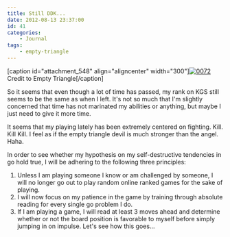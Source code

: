 ```yaml
---
title: Still DDK...
date: 2012-08-13 23:37:00
id: 41
categories:
	- Journal
tags:
	- empty-triangle
---
```


[caption id="attachment_548" align="aligncenter" width="300"][![](http://www.bengozen.com/wp-content/uploads/2012/08/0072-300x260.png "0072")](http://www.bengozen.com/wp-content/uploads/2012/08/0072.png) Credit to Empty Triangle[/caption]

So it seems that even though a lot of time has passed, my rank on KGS still seems to be the same as when I left. It's not so much that I'm slightly concerned that time has not marinated my abilities or anything, but maybe I just need to give it more time.

It seems that my playing lately has been extremely centered on fighting. Kill. Kill Kill. I feel as if the empty triangle devil is much stronger than the angel. Haha.

In order to see whether my hypothesis on my self-destructive tendencies in go hold true, I will be adhering to the following three principles:

1.  Unless I am playing someone I know or am challenged by someone, I will no longer go out to play random online ranked games for the sake of playing.
2.  I will now focus on my patience in the game by training through absolute reading for every single go problem I do.
3.  If I am playing a game, I will read at least 3 moves ahead and determine whether or not the board position is favorable to myself before simply jumping in on impulse.
Let's see how this goes...